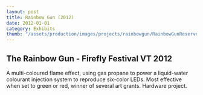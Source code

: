 ```yaml
---
layout: post
title: Rainbow Gun (2012)
date: 2012-01-01
category: Exhibits
thumb: "/assets/production/images/projects/rainbowgun/RainbowGunReservoirs.jpg"
---
```


## The Rainbow Gun - Firefly Festival VT 2012

A multi-coloured flame effect, using gas propane to power a liquid-water colourant injection system to reproduce six-color LEDs. Most effective when set to green or red, winner of several art grants. Hardware project.